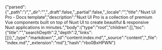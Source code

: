 {"parsed":{"_path":"/","_dir":"","_draft":false,"_partial":false,"_locale":"","title":"Nuxt UI Pro - Docs template","description":"Nuxt UI Pro is a collection of premium Vue components built on top of Nuxt UI to create beautiful & responsive Nuxt applications in minutes.","body":{"type":"root","children":[],"toc":{"title":"","searchDepth":2,"depth":2,"links":[]}},"_type":"markdown","_id":"content:index.md","_source":"content","_file":"index.md","_extension":"md"},"hash":"rbo0BxHPWN"}
